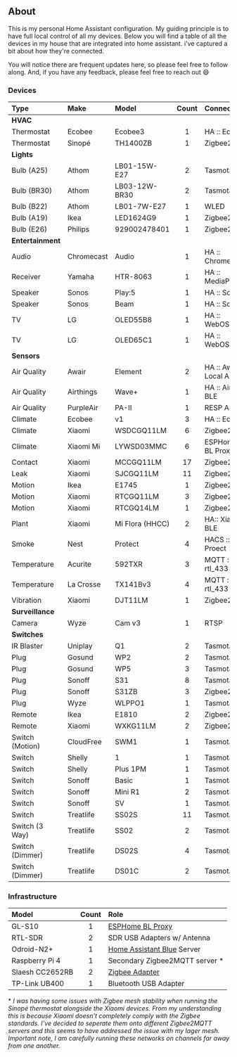 ## About

This is my personal Home Assistant configuration. My guiding principle is to have
full local control of all my devices. Below you will find a table of all the devices
in my house that are integrated into home assistant. i've captured a bit about how
they're connected.

You will notice there are frequent updates here, so please feel free to follow along.
And, if you have any feedback, please feel free to reach out :smile:

### Devices

| Type              | Make       | Model           | Count | Connectivity          |
| :---              | :---       | :---            | :--:  | :--                   |
| **HVAC**                                                                         |
| Thermostat        | Ecobee     | Ecobee3         | 1     | HA :: Ecobee          |
| Thermostat        | Sinopé     | TH1400ZB        | 1     | Zigbee2MQTT           |
| **Lights**                                                                       |
| Bulb (A25)        | Athom      | LB01-15W-E27    | 2     | Tasmota               |
| Bulb (BR30)       | Athom      | LB03-12W-BR30   | 2     | Tasmota               |
| Bulb (B22)        | Athom      | LB01-7W-E27     | 1     | WLED                  |
| Bulb (A19)        | Ikea       | LED1624G9       | 1     | Zigbee2MQTT           |
| Bulb (E26)        | Philips    | 929002478401    | 1     | Zigbee2MQTT           |
| **Entertainment**                                                                |
| Audio             | Chromecast | Audio           | 1     | HA :: Chromecast      |
| Receiver          | Yamaha     | HTR-8063        | 1     | HA :: MediaPlayers    |
| Speaker           | Sonos      | Play:5          | 1     | HA :: Sonos           |
| Speaker           | Sonos      | Beam            | 1     | HA :: Sonos           |
| TV                | LG         | OLED55B8        | 1     | HA :: WebOSTV         |
| TV                | LG         | OLED65C1        | 1     | HA :: WebOSTV         |
| **Sensors**                                                                      |
| Air Quality       | Awair      | Element         | 2     | HA :: Awair Local API |
| Air Quality       | Airthings  | Wave+           | 1     | HA :: Airthings BLE   |
| Air Quality       | PurpleAir  | PA-II           | 1     | RESP API              |
| Climate           | Ecobee     | v1              | 3     | HA :: Ecobee          |
| Climate           | Xiaomi     | WSDCGQ11LM      | 6     | Zigbee2MQTT           |
| Climate           | Xiaomi Mi  | LYWSD03MMC      | 6     | ESPHome :: BL Proxy   |
| Contact           | Xiaomi     | MCCGQ11LM       | 17    | Zigbee2MQTT           |
| Leak              | Xiaomi     | SJCGQ11LM       | 11    | Zigbee2MQTT           |
| Motion            | Ikea       | E1745           | 1     | Zigbee2MQTT           |
| Motion            | Xiaomi     | RTCGQ11LM       | 3     | Zigbee2MQTT           |
| Motion            | Xiaomi     | RTCGQ14LM       | 1     | Zigbee2MQTT           |
| Plant             | Xiaomi     | Mi Flora (HHCC) | 2     | HA:: Xiami BLE        |
| Smoke             | Nest       | Protect         | 4     | HACS :: Nest Proect   | 
| Temperature       | Acurite    | 592TXR          | 3     | MQTT :: rtl_433       |
| Temperature       | La Crosse  | TX141Bv3        | 4     | MQTT :: rtl_433       |
| Vibration         | Xiaomi     | DJT11LM         | 1     | Zigbee2MQTT           |
| **Surveillance**                                                                 |
| Camera            | Wyze       | Cam v3          | 1     | RTSP                  |
| **Switches**                                                                     |
| IR Blaster        | Uniplay    | Q1              | 2     | Tasmota               |
| Plug              | Gosund     | WP2             | 2     | Tasmota               |
| Plug              | Gosund     | WP5             | 3     | Tasmota               |
| Plug              | Sonoff     | S31             | 8     | Tasmota               |
| Plug              | Sonoff     | S31ZB           | 3     | Zigbee2MQTT           |
| Plug              | Wyze       | WLPPO1          | 1     | Tasmota               |
| Remote            | Ikea       | E1810           | 2     | Zigbee2MQTT           |
| Remote            | Xiaomi     | WXKG11LM        | 2     | Zigbee2MQTT           |
| Switch (Motion)   | CloudFree  | SWM1            | 1     | Tasmota               |
| Switch            | Shelly     | 1               | 1     | Tasmota               |
| Switch            | Shelly     | Plus 1PM        | 1     | Tasmota               |
| Switch            | Sonoff     | Basic           | 1     | Tasmota               |
| Switch            | Sonoff     | Mini R1         | 2     | Tasmota               |
| Switch            | Sonoff     | SV              | 1     | Tasmota               |
| Switch            | Treatlife  | SS02S           | 11    | Tasmota               |
| Switch (3 Way)    | Treatlife  | SS02            | 2     | Tasmota               |
| Switch (Dimmer)   | Treatlife  | DS02S           | 4     | Tasmota               |
| Switch (Dimmer)   | Treatlife  | DS01C           | 2     | Tasmota               |

 ### Infrastructure

 | Model           | Count | Role                                                              |
 | :---            | :--:  | :---                                                              |
 | GL-S10          | 1     | [ESPHome BL Proxy](esphome/bl-proxy-front.yaml)                   |
 | RTL-SDR         | 2     | SDR USB Adapters w/ Antenna                                       |
 | Odroid-N2+      | 1     | [Home Assistant Blue](https://www.home-assistant.io/blue/) Server | 
 | Raspberry Pi 4  | 1     | Secondary Zigbee2MQTT server *                                    |
 | Slaesh CC2652RB | 2     | [Zigbee Adapter ](https://slae.sh/projects/cc2652/)               |
 | TP-Link UB400   | 1     | Bluetooth USB Adapter                                             |

 \* *I was having some issues with Zigbee mesh stability when running the Sinopé thermostat
 alongside the Xiaomi devices. From my understanding this is because Xiaomi doesn't completely
 comply with the Zigbee standards. I've decided to seperate them onto different Zigbee2MQTT
 servers and this seems to have addressed the issue with my lager mesh. Important note, I
 am carefully running these networks on channels far away from one another.*
